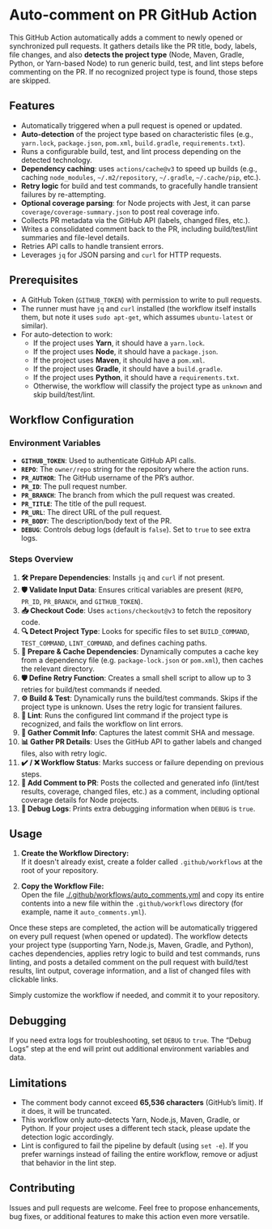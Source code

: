 # Auto-comment on PR GitHub Action

This GitHub Action automatically adds a comment to newly opened or synchronized pull requests. It gathers details like the PR title, body, labels, file changes, and also **detects the project type** (Node, Maven, Gradle, Python, or Yarn-based Node) to run generic build, test, and lint steps before commenting on the PR. If no recognized project type is found, those steps are skipped.

## Features

- Automatically triggered when a pull request is opened or updated.
- **Auto-detection** of the project type based on characteristic files (e.g., `yarn.lock`, `package.json`, `pom.xml`, `build.gradle`, `requirements.txt`).
- Runs a configurable build, test, and lint process depending on the detected technology.
- **Dependency caching**: uses `actions/cache@v3` to speed up builds (e.g., caching `node_modules`, `~/.m2/repository`, `~/.gradle`, `~/.cache/pip`, etc.).
- **Retry logic** for build and test commands, to gracefully handle transient failures by re-attempting.
- **Optional coverage parsing**: for Node projects with Jest, it can parse `coverage/coverage-summary.json` to post real coverage info.
- Collects PR metadata via the GitHub API (labels, changed files, etc.).
- Writes a consolidated comment back to the PR, including build/test/lint summaries and file-level details.
- Retries API calls to handle transient errors.
- Leverages `jq` for JSON parsing and `curl` for HTTP requests.

## Prerequisites

- A GitHub Token (`GITHUB_TOKEN`) with permission to write to pull requests.
- The runner must have `jq` and `curl` installed (the workflow itself installs them, but note it uses `sudo apt-get`, which assumes `ubuntu-latest` or similar).
- For auto-detection to work:
  - If the project uses **Yarn**, it should have a `yarn.lock`.
  - If the project uses **Node**, it should have a `package.json`.
  - If the project uses **Maven**, it should have a `pom.xml`.
  - If the project uses **Gradle**, it should have a `build.gradle`.
  - If the project uses **Python**, it should have a `requirements.txt`.
  - Otherwise, the workflow will classify the project type as `unknown` and skip build/test/lint.

## Workflow Configuration

### Environment Variables

- **`GITHUB_TOKEN`**: Used to authenticate GitHub API calls.
- **`REPO`**: The `owner/repo` string for the repository where the action runs.
- **`PR_AUTHOR`**: The GitHub username of the PR’s author.
- **`PR_ID`**: The pull request number.
- **`PR_BRANCH`**: The branch from which the pull request was created.
- **`PR_TITLE`**: The title of the pull request.
- **`PR_URL`**: The direct URL of the pull request.
- **`PR_BODY`**: The description/body text of the PR.
- **`DEBUG`**: Controls debug logs (default is `false`). Set to `true` to see extra logs.

### Steps Overview

1. **🛠️ Prepare Dependencies**: Installs `jq` and `curl` if not present.  
2. **🛡️ Validate Input Data**: Ensures critical variables are present (`REPO`, `PR_ID`, `PR_BRANCH`, and `GITHUB_TOKEN`).  
3. **📥 Checkout Code**: Uses `actions/checkout@v3` to fetch the repository code.  
4. **🔍 Detect Project Type**: Looks for specific files to set `BUILD_COMMAND`, `TEST_COMMAND`, `LINT_COMMAND`, and defines caching paths.  
5. **🔑 Prepare & Cache Dependencies**: Dynamically computes a cache key from a dependency file (e.g. `package-lock.json` or `pom.xml`), then caches the relevant directory.  
6. **🛡️ Define Retry Function**: Creates a small shell script to allow up to 3 retries for build/test commands if needed.  
7. **⚙️ Build & Test**: Dynamically runs the build/test commands. Skips if the project type is unknown. Uses the retry logic for transient failures.  
8. **🧹 Lint**: Runs the configured lint command if the project type is recognized, and fails the workflow on lint errors.  
9. **🔎 Gather Commit Info**: Captures the latest commit SHA and message.  
10. **📊 Gather PR Details**: Uses the GitHub API to gather labels and changed files, also with retry logic.  
11. **✔️ / ❌ Workflow Status**: Marks success or failure depending on previous steps.  
12. **📝 Add Comment to PR**: Posts the collected and generated info (lint/test results, coverage, changed files, etc.) as a comment, including optional coverage details for Node projects.  
13. **🐛 Debug Logs**: Prints extra debugging information when `DEBUG` is `true`.

## Usage

1. **Create the Workflow Directory:**  
   If it doesn't already exist, create a folder called `.github/workflows` at the root of your repository.

2. **Copy the Workflow File:**  
   Open the file [./.github/workflows/auto_comments.yml](./.github/workflows/auto_comments.yml) and copy its entire contents into a new file within the `.github/workflows` directory (for example, name it `auto_comments.yml`).

Once these steps are completed, the action will be automatically triggered on every pull request (when opened or updated). The workflow detects your project type (supporting Yarn, Node.js, Maven, Gradle, and Python), caches dependencies, applies retry logic to build and test commands, runs linting, and posts a detailed comment on the pull request with build/test results, lint output, coverage information, and a list of changed files with clickable links.

Simply customize the workflow if needed, and commit it to your repository.

## Debugging

If you need extra logs for troubleshooting, set `DEBUG` to `true`. The “Debug Logs” step at the end will print out additional environment variables and data.

## Limitations

- The comment body cannot exceed **65,536 characters** (GitHub’s limit). If it does, it will be truncated.
- This workflow only auto-detects Yarn, Node.js, Maven, Gradle, or Python. If your project uses a different tech stack, please update the detection logic accordingly.
- Lint is configured to fail the pipeline by default (using `set -e`). If you prefer warnings instead of failing the entire workflow, remove or adjust that behavior in the lint step.

## Contributing

Issues and pull requests are welcome. Feel free to propose enhancements, bug fixes, or additional features to make this action even more versatile.
